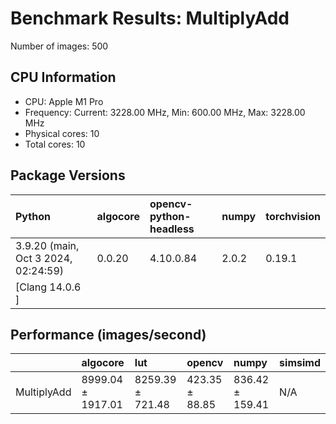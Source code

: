 # Benchmark Results: MultiplyAdd

Number of images: 500

## CPU Information

- CPU: Apple M1 Pro
- Frequency: Current: 3228.00 MHz, Min: 600.00 MHz, Max: 3228.00 MHz
- Physical cores: 10
- Total cores: 10

## Package Versions

| Python                                | algocore   | opencv-python-headless   | numpy   | torchvision   |
|:--------------------------------------|:-----------|:-------------------------|:--------|:--------------|
| 3.9.20 (main, Oct  3 2024, 02:24:59)  | 0.0.20     | 4.10.0.84                | 2.0.2   | 0.19.1        |
| [Clang 14.0.6 ]                       |            |                          |         |               |

## Performance (images/second)

|             | algocore          | lut              | opencv         | numpy           | simsimd   |
|:------------|:------------------|:-----------------|:---------------|:----------------|:----------|
| MultiplyAdd | 8999.04 ± 1917.01 | 8259.39 ± 721.48 | 423.35 ± 88.85 | 836.42 ± 159.41 | N/A       |
